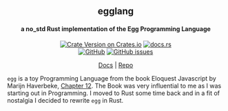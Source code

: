 <h2 style="text-align: center">egglang</h2>
<h4 style="text-align: center">a <strong>no_std</strong> Rust implementation of the Egg Programming Language</h4>
<p align=center>
  <a href="https://crates.io/crates/egglang"><img alt="Crate Version on Crates.io" src="https://img.shields.io/crates/v/egglang?style=flat-square"></a>
  <a href="https://docs.rs/egglang"><img alt="docs.rs" src="https://img.shields.io/docsrs/egglang?style=flat-square"></a>
  <br/>
  <a href="https://github.com/sokorototo/vach/blob/main/LICENSE"><img alt="GitHub" src="https://img.shields.io/github/license/sokorototo/egglang?style=flat-square"></a>
  <a href="https://github.com/sokorototo/egglang/issues"><img alt="GitHub issues" src="https://img.shields.io/github/issues-raw/sokorototo/egglang?style=flat-square"></a>
</p>
<p align=center>
 <a href="https://docs.rs/egglang">Docs</a> | <a href="https://github.com/sokorototo/egglang">Repo</a>
</p>

`egg` is a toy Programming Language from the book Eloquest Javascript by Marijn Haverbeke, [Chapter 12](https://eloquentjavascript.net/12_language.html). The Book was very influential to me as I was starting out in Programming. I moved to Rust some time back and in a fit of nostalgia I decided to rewrite `egg` in Rust.
